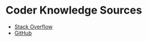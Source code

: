 # Coder Knowledge Sources

- [Stack Overflow](https://stackoverflow.com/)
- [GitHub](https://github.com/)
